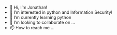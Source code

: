 - 👋 Hi, I’m Jonathan!
- 👀 I’m interested in python and Information Security!
- 🌱 I’m currently learning python
- 💞️ I’m looking to collaborate on ...
- 📫 How to reach me ...

<!---
thantology/thantology is a ✨ special ✨ repository because its `README.md` (this file) appears on your GitHub profile.
You can click the Preview link to take a look at your changes.
--->
